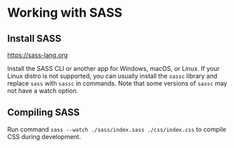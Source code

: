 # Working with SASS

## Install SASS
https://sass-lang.org

Install the SASS CLI or another app for Windows, macOS, or Linux. If your Linux distro is not supported, you can usually install the `sassc` library and replace `sass` with `sassc` in commands. Note that some versions of `sassc` may not have a watch option.

## Compiling SASS

Run command `sass --watch ./sass/index.sass ./css/index.css` to compile CSS during development.